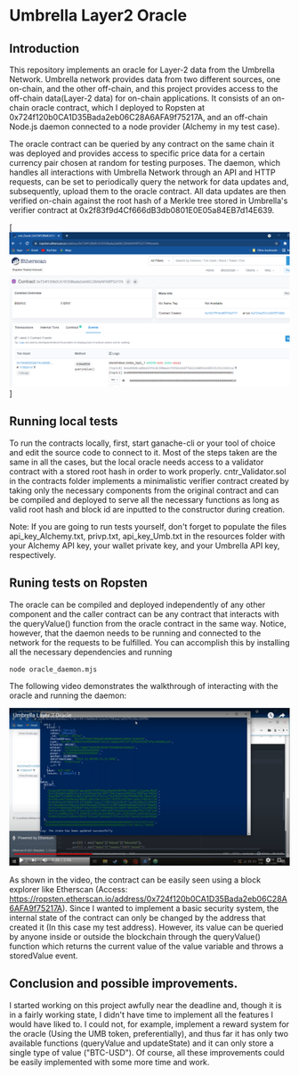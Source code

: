 # Umbrella Layer2 Oracle
## Introduction
This repository implements an oracle for Layer-2 data from the Umbrella Network. Umbrella network provides data from two different sources, one on-chain, and the other off-chain, and this project provides access to the off-chain data(Layer-2 data) for on-chain applications. It consists of an on-chain oracle contract, which I deployed to Ropsten at 0x724f120b0CA1D35Bada2eb06C28A6AFA9f75217A, and an off-chain Node.js daemon connected to a node provider (Alchemy in my test case).

The oracle contract can be queried by any contract on the same chain it was deployed and provides access to specific price data for a certain currency pair chosen at random for testing purposes. The daemon, which handles all interactions with Umbrella Network through an API and HTTP requests, can be set to periodically query the network for data updates and, subsequently, upload them to the oracle contract. All data updates are then verified on-chain against the root hash of a Merkle tree stored in Umbrella's verifier contract at 0x2f83f9d4Cf666dB3db0801E0E05a84EB7d14E639.

[![Etherscan Screenshot](https://raw.githubusercontent.com/FrGS-0/Umbrella_Layer2_Oracle/main/resources/Screenshot.PNG?token=AV7BMIP3MPYP4CFPZPHYPQTBREWW6)]

## Running local tests
To run the contracts locally, first, start ganache-cli or your tool of choice and edit the source code to connect to it. Most of the steps taken are the same in all the cases, but the local oracle needs access to a validator contract with a stored root hash in order to work properly. cntr_Validator.sol in the contracts folder implements a minimalistic verifier contract created by taking only the necessary components from the original contract and can be compiled and deployed to serve all the necessary functions as long as valid root hash and block id are inputted to the constructor during creation.

Note: If you are going to run tests yourself, don't forget to populate the files api_key_Alchemy.txt, privp.txt,  api_key_Umb.txt in the resources folder with your Alchemy API key, your wallet private key, and your Umbrella API key, respectively.

## Runing tests on Ropsten
The oracle can be compiled and deployed independently of any other component and the caller contract can be any contract that interacts with the queryValue() function from the oracle contract in the same way. Notice, however, that the daemon needs to be running and connected to the network for the requests to be fulfilled. You can accomplish this by installing all the necessary dependencies and running
```
node oracle_daemon.mjs
```

The following video demonstrates the walkthrough of interacting with the oracle and running the daemon:

[![Video](https://raw.githubusercontent.com/FrGS-0/Umbrella_Layer2_Oracle/main/resources/Video%20Screenshot.PNG?token=AV7BMIOO2VDH6DTJNW6GAP3BREXP2)](https://www.youtube.com/watch?v=vHYcKzbC6HU)

As shown in the video, the contract can be easily seen using a block explorer like Etherscan (Access: https://ropsten.etherscan.io/address/0x724f120b0CA1D35Bada2eb06C28A6AFA9f75217A). Since I wanted to implement a basic security system, the internal state of the contract can only be changed by the address that created it (In this case my test address). However, its value can be queried by anyone inside or outside the blockchain through the queryValue()	 function which returns the current value of the value variable and throws a storedValue event.

## Conclusion and possible improvements.
I started working on this project awfully near the deadline and, though it is in a fairly working state, I didn't have time to implement all the features I would have liked to. I could not, for example, implement a reward system for the oracle (Using the UMB token, preferentially), and thus far it has only two available functions (queryValue and updateState) and it can only store a single type of value ("BTC-USD"). Of course, all these improvements could be easily implemented with some more time and work.
